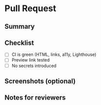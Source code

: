 # Pull Request

## Summary
<!-- What changed? Why? -->

## Checklist

- [ ] CI is green (HTML, links, a11y, Lighthouse)
- [ ] Preview link tested
- [ ] No secrets introduced

## Screenshots (optional)
<!-- Before/after, Lighthouse score, etc. -->

## Notes for reviewers
<!-- Risks, rollout plan, follow-ups -->
